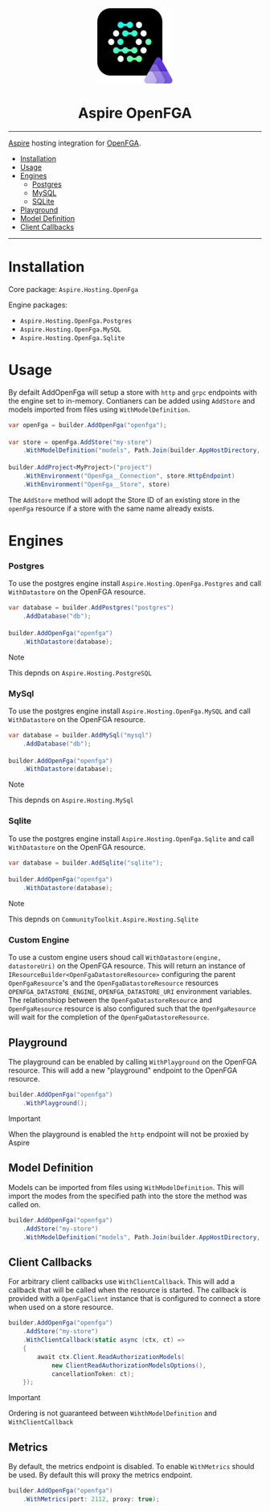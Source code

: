 <p align="center">
  <img src="./assets/icon.svg" alt="Aspire OpenFGA" width="150" height="150">
  <h1 align="center">Aspire OpenFGA</h1>
</p>

---

[Aspire](https://aspire.dev) hosting integration for [OpenFGA](https://openfga.dev/).

- [Installation](#installation)
- [Usage](#usage)
- [Engines](#engines)
    - [Postgres](#postgres)
    - [MySQL](#mysql)
    - [SQLite](#sqlite)
- [Playground](#playground)
- [Model Definition](#model-definition)
- [Client Callbacks](#client-callbacks)

---

# Installation

Core package: `Aspire.Hosting.OpenFga`

Engine packages:

- `Aspire.Hosting.OpenFga.Postgres`
- `Aspire.Hosting.OpenFga.MySQL`
- `Aspire.Hosting.OpenFga.Sqlite`

# Usage

By defailt AddOpenFga will setup a store with `http` and `grpc` endpoints with the engine
set to in-memory. Contianers can be added using `AddStore` and models imported from files
using `WithModelDefinition`.

```c#
var openFga = builder.AddOpenFga("openfga");

var store = openFga.AddStore("my-store")
    .WithModelDefinition("models", Path.Join(builder.AppHostDirectory, "Models"), "fga.mod");

builder.AddProject<MyProject>("project")
    .WithEnvironment("OpenFga__Connection", store.HttpEndpoint)
    .WithEnvironment("OpenFga__Store", store)
```

The `AddStore` method will adopt the Store ID of an existing store in the `openFga` resource
if a store with the same name already exists.

# Engines

### Postgres

To use the postgres engine install `Aspire.Hosting.OpenFga.Postgres` and call `WithDatastore`
on the OpenFGA resource.

```c#
var database = builder.AddPostgres("postgres")
    .AddDatabase("db");

builder.AddOpenFga("openfga")
    .WithDatastore(database);
```

> [!NOTE]
> This depnds on `Aspire.Hosting.PostgreSQL`

### MySql

To use the postgres engine install `Aspire.Hosting.OpenFga.MySQL` and call `WithDatastore`
on the OpenFGA resource.

```c#
var database = builder.AddMySql("mysql")
    .AddDatabase("db");

builder.AddOpenFga("openfga")
    .WithDatastore(database);
```

> [!NOTE]
> This depnds on `Aspire.Hosting.MySql`

### Sqlite

To use the postgres engine install `Aspire.Hosting.OpenFga.Sqlite` and call `WithDatastore`
on the OpenFGA resource.

```c#
var database = builder.AddSqlite("sqlite");

builder.AddOpenFga("openfga")
    .WithDatastore(database);
```

> [!NOTE]
> This depnds on `CommunityToolkit.Aspire.Hosting.Sqlite`

### Custom Engine

To use a custom engine users shoud call `WithDatastore(engine, datastoreUri)` on the OpenFGA
resource. This will return an instance of `IResourceBuilder<OpenFgaDatastoreResource>` configuring
the parent `OpenFgaResource`'s and the `OpenFgaDatastoreResource` resources
`OPENFGA_DATASTORE_ENGINE`, `OPENFGA_DATASTORE_URI` environment variables. The relationshiop between
the `OpenFgaDatastoreResource` and `OpenFgaResource` resource is also configured such that the
`OpenFgaResource` will wait for the completion of the `OpenFgaDatastoreResource`.

## Playground

The playground can be enabled by calling `WithPlayground` on the OpenFGA resource. This will
add a new "playground" endpoint to the OpenFGA resource.

```c#
builder.AddOpenFga("openfga")
    .WithPlayground();
```

> [!IMPORTANT]
> When the playground is enabled the `http` endpoint will not be proxied by Aspire

## Model Definition

Models can be imported from files using `WithModelDefinition`. This will import the modes from the
specified path into the store the method was called on.

```c#
builder.AddOpenFga("openfga")
    .AddStore("my-store")
    .WithModelDefinition("models", Path.Join(builder.AppHostDirectory, "Models"), "fga.mod");
```

## Client Callbacks

For arbitrary client callbacks use `WithClientCallback`. This will add a callback that will be called
when the resource is started. The callback is provided with a `OpenFgaClient` instance that is
configured to connect a store when used on a store resource.

```c#
builder.AddOpenFga("openfga")
    .AddStore("my-store")
    .WithClientCallback(static async (ctx, ct) =>
    {
        await ctx.Client.ReadAuthorizationModels(
            new ClientReadAuthorizationModelsOptions(),
            cancellationToken: ct);
    });
```

> [!IMPORTANT]
> Ordering is not guaranteed between `WihthModelDefinition` and `WithClientCallback`

## Metrics

By default, the metrics endpoint is disabled. To enable `WithMetrics` should be used. By default this will
proxy the metrics endpoint.

```c#
builder.AddOpenFga("openfga")
    .WithMetrics(port: 2112, proxy: true);
```